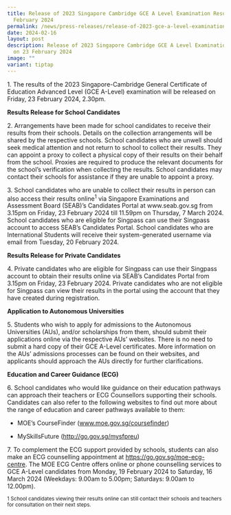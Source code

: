 ```yaml
---
title: Release of 2023 Singapore Cambridge GCE A Level Examination Results on 23
  February 2024
permalink: /news/press-releases/release-of-2023-gce-a-level-examination-results-on-23-feb-2024/
date: 2024-02-16
layout: post
description: Release of 2023 Singapore Cambridge GCE A Level Examination Results
  on 23 February 2024
image: ""
variant: tiptap
---
```

<p>1. The results of the 2023 Singapore-Cambridge General Certificate of
Education Advanced Level (GCE A-Level) examination will be released on
Friday, 23 February 2024, 2.30pm.</p>
<p><strong>Results Release for School Candidates</strong>
</p>
<p>2. Arrangements have been made for school candidates to receive their
results from their schools. Details on the collection arrangements will
be shared by the respective schools. School candidates who are unwell should
seek medical attention and not return to school to collect their results.
They can appoint a proxy to collect a physical copy of their results on
their behalf from the school. Proxies are required to produce the relevant
documents for the school’s verification when collecting the results. School
candidates may contact their schools for assistance if they are unable
to appoint a proxy.</p>
<p>3. School candidates who are unable to collect their results in person
can also access their results online<sup>1</sup> via Singapore Examinations
and Assessment Board (SEAB)’s Candidates Portal at www.seab.gov.sg from
3.15pm on Friday, 23 February 2024 till 11.59pm on Thursday, 7 March 2024.
School candidates who are eligible for Singpass can use their Singpass
account to access SEAB’s Candidates Portal. School candidates who are International
Students will receive their system-generated username via email from Tuesday,
20 February 2024.</p>
<p><strong>Results Release for Private Candidates</strong>
</p>
<p>4. Private candidates who are eligible for Singpass can use their Singpass
account to obtain their results online via SEAB’s Candidates Portal from
3.15pm on Friday, 23 February 2024. Private candidates who are not eligible
for Singpass can view their results in the portal using the account that
they have created during registration.</p>
<p><strong>Application to Autonomous Universities</strong>
</p>
<p>5. Students who wish to apply for admissions to the Autonomous Universities
(AUs), and/or scholarships from them, should submit their applications
online via the respective AUs’ websites. There is no need to submit a hard
copy of their GCE A-Level certificates. More information on the AUs’ admissions
processes can be found on their websites, and applicants should approach
the AUs directly for further clarifications.</p>
<p><strong>Education and Career Guidance (ECG)</strong>
</p>
<p>6. School candidates who would like guidance on their education pathways
can approach their teachers or ECG Counsellors supporting their schools.
Candidates can also refer to the following websites to find out more about
the range of education and career pathways available to them:</p>
<ul data-tight="true" class="tight">
<li>
<p>MOE’s CourseFinder (<a href="https://www.moe.gov.sg/coursefinder" rel="noopener noreferrer nofollow" target="_blank"><u>www.moe.gov.sg/coursefinder</u></a>)</p>
</li>
<li>
<p>MySkillsFuture&nbsp;(<a href="http://go.gov.sg/mysfpreu" rel="noopener noreferrer nofollow" target="_blank">http://go.gov.sg/mysfpreu</a>)</p>
</li>
</ul>
<p>7. To complement the ECG support provided by schools, students can also
make an ECG counselling appointment at <a href="https://go.gov.sg/moe-ecg-centre" rel="noopener noreferrer nofollow" target="_blank">https://go.gov.sg/moe-ecg-centre</a>.
The MOE ECG Centre offers online or phone counselling services to GCE A-Level
candidates from Monday, 19 February 2024 to Saturday, 16 March 2024 (Weekdays:
9.00am to 5.00pm; Saturdays: 9.00am to 12.00pm).</p>
<p><sub>1 School candidates viewing their results online can still contact their schools and teachers for consultation on their next steps.</sub>
</p>